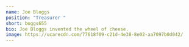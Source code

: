 ```yaml
---
name: Joe Bloggs
position: "Treasurer "
short: boggs655
bio: Joe Bloggs invented the wheel of cheese.
image: https://ucarecdn.com/77618f09-c21d-4e38-8e02-aa7097b0d042/
---
```

